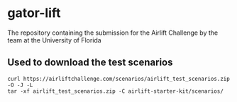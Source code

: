 # gator-lift
The repository containing the submission for the Airlift Challenge by the team at the University of Florida

## Used to download the test scenarios
```
curl https://airliftchallenge.com/scenarios/airlift_test_scenarios.zip -O -J -L
tar -xf airlift_test_scenarios.zip -C airlift-starter-kit/scenarios/
```
